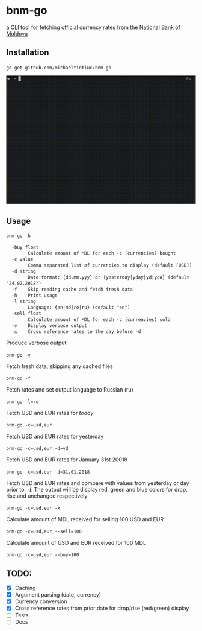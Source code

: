 # bnm-go
a CLI tool for fetching official currency rates from the [National Bank of Moldova](https://bnm.md/)

## Installation

`go get github.com/michaeltintiuc/bnm-go`

![bnm-go preview](/preview.gif?raw=true "bnm-go preview")

## Usage

`bnm-go -h`

```
  -buy float
    	Calculate amount of MDL for each -c (currencies) bought
  -c value
    	Comma separated list of currencies to display (default [USD])
  -d string
    	Date format: {dd.mm.yyy} or {yesterday|yday|yd|yda} (default "24.02.2018")
  -f	Skip reading cache and fetch fresh data
  -h	Print usage
  -l string
    	Language: {en|md|ro|ru} (default "en")
  -sell float
    	Calculate amount of MDL for each -c (currencies) sold
  -v	Display verbose output
  -x	Cross reference rates to the day before -d
```

Produce verbose output

`bnm-go -v`

Fetch fresh data, skipping any cached files

`bnm-go -f`

Fetch rates and set output language to Russian (ru)

`bnm-go -l=ru`

Fetch USD and EUR rates for _today_

`bnm-go -c=usd,eur`

Fetch USD and EUR rates for yesterday

`bnm-go -c=usd,eur -d=yd`

Fetch USD and EUR rates for January 31st 20018

`bnm-go -c=usd,eur -d=31.01.2018`

Fetch USD and EUR rates and compare with values from yesterday or day prior to `-d`. The output will be display red, green and blue colors for drop, rise and unchanged respectively

`bnm-go -c=usd,eur -x`

Calculate amount of MDL received for selling 100 USD and EUR

`bnm-go -c=usd,eur --sell=100`

Calculate amount of USD and EUR received for 100 MDL

`bnm-go -c=usd,eur --buy=100`


## TODO:
- [X] Caching
- [X] Argument parsing (date, currency)
- [X] Currency conversion
- [X] Cross reference rates from prior date for drop/rise (red/green) display
- [ ] Tests
- [ ] Docs
